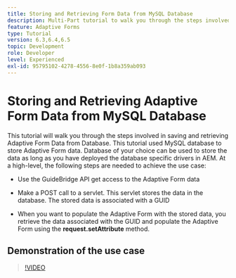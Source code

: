 ```yaml
---
title: Storing and Retrieving Form Data from MySQL Database
description: Multi-Part tutorial to walk you through the steps involved in storing and retrieving form data
feature: Adaptive Forms
type: Tutorial
version: 6.3,6.4,6.5
topic: Development
role: Developer
level: Experienced
exl-id: 95795102-4278-4556-8e0f-1b8a359ab093
---
```

# Storing and Retrieving Adaptive Form Data from MySQL Database

This tutorial will walk you through the steps involved in saving and retrieving Adaptive Form Data from Database. This tutorial used MySQL database to store Adaptive Form data. Database of your choice can be used to store the data as long as you have deployed the database specific drivers in AEM. At a high-level, the following steps are needed to achieve the use case:

* Use the GuideBridge API get access to the Adaptive Form data

* Make a POST call to a servlet. This servlet stores the data in the database. The stored data is associated with a GUID

* When you want to populate the Adaptive Form with the stored data, you retrieve the data associated with the GUID and populate the Adaptive Form using the **request.setAttribute** method.

## Demonstration of the use case

>[!VIDEO](https://video.tv.adobe.com/v/27829?quality=9&learn=on)
